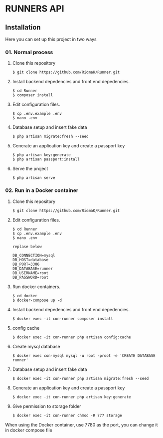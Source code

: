 # RUNNERS API


## Installation

Here you can set up this project in two ways

### 01. Normal process

1. Clone this repository
    ```
    $ git clone https://github.com/RidmaK/Runner.git 
    ```
2. Install backend depedencies and front end depedencies.
    ```
    $ cd Runner
    $ composer install
    ```
3. Edit configuration files.
    ```
    $ cp .env.example .env
    $ nano .env
    ```
4. Database setup and insert fake data
    ```
    $ php artisan migrate:fresh --seed
    ```
5. Generate an application key and create a passport key
    ```
    $ php artisan key:generate
    $ php artisan passport:install
    ```
6. Serve the project
    ```
    $ php artisan serve
    ```

###  02. Run in a Docker container

1. Clone this repository
    ```
    $ git clone https://github.com/RidmaK/Runner.git
    ```
2. Edit configuration files.
    ```
    $ cd Runner
    $ cp .env.example .env
    $ nano .env
    
    replase below 
    
    DB_CONNECTION=mysql
    DB_HOST=database
    DB_PORT=3306
    DB_DATABASE=runner
    DB_USERNAME=root
    DB_PASSWORD=root
    ```
3. Run docker containers.
    ```
    $ cd docker
    $ docker-compose up -d
    ```
4. Install backend depedencies and front end depedencies.
    ```
    $ docker exec -it con-runner composer install
    ```
5. config cache
    ```
    $ docker exec -it con-runner php artisan config:cache
    
    ```
6. Create mysql database
    ```
    $ docker exec con-mysql mysql -u root -proot -e 'CREATE DATABASE runner'
    
    ```
7. Database setup and insert fake data
    ```
    $ docker exec -it con-runner php artisan migrate:fresh --seed
    ```
8. Generate an application key and create a passport key
    ```
    $ docker exec -it con-runner php artisan key:generate
    ```
9. Give permission to storage folder
    ```
    $ docker exec -it con-runner chmod -R 777 storage
    ```


When using the Docker container, use 7780 as the port, you can change it in docker compose file

